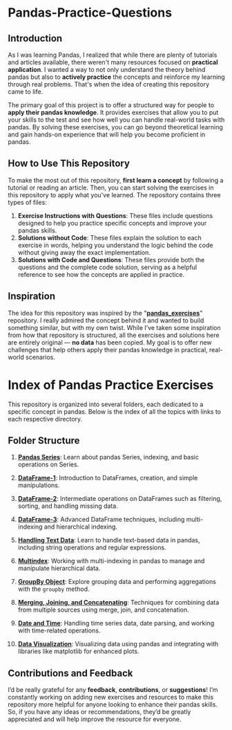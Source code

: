 # Pandas-Practice-Questions

## Introduction
As I was learning Pandas, I realized that while there are plenty of tutorials and articles available, there weren't many resources focused on **practical application**. I wanted a way to not only understand the theory behind pandas but also to **actively practice** the concepts and reinforce my learning through real problems. That's when the idea of creating this repository came to life.

The primary goal of this project is to offer a structured way for people to **apply their pandas knowledge**. It provides exercises that allow you to put your skills to the test and see how well you can handle real-world tasks with pandas. By solving these exercises, you can go beyond theoretical learning and gain hands-on experience that will help you become proficient in pandas.

## How to Use This Repository

To make the most out of this repository, **first learn a concept** by following a tutorial or reading an article. Then, you can start solving the exercises in this repository to apply what you've learned. The repository contains three types of files:

1. **Exercise Instructions with Questions**: These files include questions designed to help you practice specific concepts and improve your pandas skills.
2. **Solutions without Code**: These files explain the solution to each exercise in words, helping you understand the logic behind the code without giving away the exact implementation.
3. **Solutions with Code and Questions**: These files provide both the questions and the complete code solution, serving as a helpful reference to see how the concepts are applied in practice.

## Inspiration

The idea for this repository was inspired by the "**[pandas_exercises](https://github.com/guipsamora/pandas_exercises)**" repository. I really admired the concept behind it and wanted to build something similar, but with my own twist. While I’ve taken some inspiration from how that repository is structured, all the exercises and solutions here are entirely original — **no data** has been copied. My goal is to offer new challenges that help others apply their pandas knowledge in practical, real-world scenarios.

# Index of Pandas Practice Exercises

This repository is organized into several folders, each dedicated to a specific concept in pandas. Below is the index of all the topics with links to each respective directory.

## Folder Structure

1. **[Pandas Series](./01.%20Pandas%20Series)**: Learn about pandas Series, indexing, and basic operations on Series.

2. **[DataFrame-1](./02.%20DataFrame-1)**: Introduction to DataFrames, creation, and simple manipulations.

3. **[DataFrame-2](./03.%20DataFrame-2)**: Intermediate operations on DataFrames such as filtering, sorting, and handling missing data.

4. **[DataFrame-3](./04.%20DataFrame-3)**: Advanced DataFrame techniques, including multi-indexing and hierarchical indexing.

5. **[Handling Text Data](./05.%20Handling%20Text%20Data)**: Learn to handle text-based data in pandas, including string operations and regular expressions.

6. **[Multindex](./06.%20Multindex)**: Working with multi-indexing in pandas to manage and manipulate hierarchical data.

7. **[GroupBy Object](./07.%20GroupBy%20Object)**: Explore grouping data and performing aggregations with the `groupby` method.

8. **[Merging, Joining, and Concatenating](./08.%20Merging%20Joining%20and%20Concatenating)**: Techniques for combining data from multiple sources using merge, join, and concatenation.

9. **[Date and Time](./09.%20Date%20and%20Time)**: Handling time series data, date parsing, and working with time-related operations.

10. **[Data Visualization](./10.%20Data%20Visualization)**: Visualizing data using pandas and integrating with libraries like matplotlib for enhanced plots.

## Contributions and Feedback

I’d be really grateful for any **feedback**, **contributions**, or **suggestions**! I’m constantly working on adding new exercises and resources to make this repository more helpful for anyone looking to enhance their pandas skills. So, if you have any ideas or recommendations, they’d be greatly appreciated and will help improve the resource for everyone.
